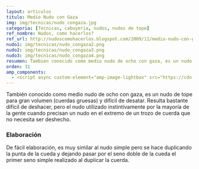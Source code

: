 ```yaml
---
layout: articulos
titulo: Medio Nudo con Gaza
img: img/tecnicas/nudo_congaza.jpg
categoria: [Tecnicas, cabuyeria, nudos, nudos de tope]
ref_nombre: Nudos, como hacerlos?
ref_url: http://nudoscomohacerlos.blogspot.com/2009/11/medio-nudo-con-gaza.html
nudo1: img/tecnicas/nudo_congaza2.png
nudo2: img/tecnicas/nudo_congaza3.png
nudo3: img/tecnicas/nudo_congaza4.png
resumen: También conocido como medio nudo de ocho con gaza, es un nudo de tope para gran volumen
orden: 31
amp_components:
  - <script async custom-element="amp-image-lightbox" src="https://cdn.ampproject.org/v0/amp-image-lightbox-0.1.js"></script>
---
```

También conocido como medio nudo de ocho con gaza, es un nudo de tope para gran volumen (cuerdas gruesas) y difícil de desatar. Resulta bastante difícil de deshacer, pero el nudo utilizado instintivamente por la mayoría de la gente cuando precisan un nudo en el extremo de un trozo de cuerda que no necesita ser deshecho.

### Elaboración

De fácil elaboración, es muy similar al nudo simple pero se hace duplicando la punta de la cueda y dejando pasar por el seno doble de la cueda el primer seno simple realizado al duplicar la cuerda. 

<div class="center">

<amp-img src="{{site.baseurl}}/img/tecnicas/nudo_congaza1.png" width="632" height="349" layout="responsive" alt="{{page.titulo}}" class="rounded"></amp-img>

</div>